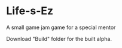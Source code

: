 # Life-s-Ez
A small game jam game for a special mentor


Download "Build" folder for the built alpha.
